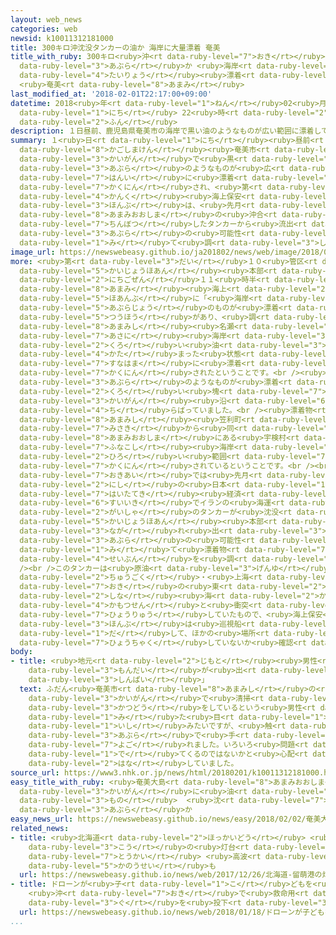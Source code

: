 ```yaml
---
layout: web_news
categories: web
newsid: k10011312181000
title: 300キロ沖沈没タンカーの油か 海岸に大量漂着 奄美
title_with_ruby: 300キロ<ruby>沖<rt data-ruby-level="7">おき</rt></ruby><ruby>沈没<rt data-ruby-level="7">ちんぼつ</rt></ruby>タンカーの<ruby>油<rt
  data-ruby-level="3">あぶら</rt></ruby>か <ruby>海岸<rt data-ruby-level="3">かいがん</rt></ruby>に<ruby>大量<rt
  data-ruby-level="4">たいりょう</rt></ruby><ruby>漂着<rt data-ruby-level="7">ひょうちゃく</rt></ruby>
  <ruby>奄美<rt data-ruby-level="8">あまみ</rt></ruby>
last_modified_at: '2018-02-01T22:17:00+09:00'
datetime: 2018<ruby>年<rt data-ruby-level="1">ねん</rt></ruby>02<ruby>月<rt data-ruby-level="1">がつ</rt></ruby>01<ruby>日<rt
  data-ruby-level="1">にち</rt></ruby> 22<ruby>時<rt data-ruby-level="2">じ</rt></ruby>17<ruby>分<rt
  data-ruby-level="2">ふん</rt></ruby>
description: １日昼前、鹿児島県奄美市の海岸で黒い油のようなものが広い範囲に漂着しているのが確認され、第１０管区海上保安本部は、先月、奄美大島の沖合で沈没したタンカーから流出した油の可能性もあると見て調べています。
summary: １<ruby>日<rt data-ruby-level="1">にち</rt></ruby><ruby>昼前<rt data-ruby-level="2">ひるまえ</rt></ruby>、<ruby>鹿児島県<rt
  data-ruby-level="8">かごしまけん</rt></ruby><ruby>奄美市<rt data-ruby-level="8">あまみし</rt></ruby>の<ruby>海岸<rt
  data-ruby-level="3">かいがん</rt></ruby>で<ruby>黒<rt data-ruby-level="2">くろ</rt></ruby>い<ruby>油<rt
  data-ruby-level="3">あぶら</rt></ruby>のようなものが<ruby>広<rt data-ruby-level="2">ひろ</rt></ruby>い<ruby>範囲<rt
  data-ruby-level="7">はんい</rt></ruby>に<ruby>漂着<rt data-ruby-level="7">ひょうちゃく</rt></ruby>しているのが<ruby>確認<rt
  data-ruby-level="7">かくにん</rt></ruby>され、<ruby>第<rt data-ruby-level="3">だい</rt></ruby>１０<ruby>管区<rt
  data-ruby-level="4">かんく</rt></ruby><ruby>海上保安<rt data-ruby-level="5">かいじょうほあん</rt></ruby><ruby>本部<rt
  data-ruby-level="3">ほんぶ</rt></ruby>は、<ruby>先月<rt data-ruby-level="1">せんげつ</rt></ruby>、<ruby>奄美大島<rt
  data-ruby-level="8">あまみおおしま</rt></ruby>の<ruby>沖合<rt data-ruby-level="7">おきあい</rt></ruby>で<ruby>沈没<rt
  data-ruby-level="7">ちんぼつ</rt></ruby>したタンカーから<ruby>流出<rt data-ruby-level="3">りゅうしゅつ</rt></ruby>した<ruby>油<rt
  data-ruby-level="3">あぶら</rt></ruby>の<ruby>可能性<rt data-ruby-level="5">かのうせい</rt></ruby>もあると<ruby>見<rt
  data-ruby-level="1">み</rt></ruby>て<ruby>調<rt data-ruby-level="3">しら</rt></ruby>べています。
image_url: https://newswebeasy.github.io/ja201802/news/web/image/2018/02/01/K10011312181_1802012248_1802012249_01_02.jpg
more: <ruby>第<rt data-ruby-level="3">だい</rt></ruby>１０<ruby>管区<rt data-ruby-level="4">かんく</rt></ruby><ruby>海上保安<rt
  data-ruby-level="5">かいじょうほあん</rt></ruby><ruby>本部<rt data-ruby-level="3">ほんぶ</rt></ruby>によりますと、１<ruby>日午前<rt
  data-ruby-level="2">にちごぜん</rt></ruby>１１<ruby>時半<rt data-ruby-level="2">じはん</rt></ruby>ごろ、<ruby>奄美<rt
  data-ruby-level="8">あまみ</rt></ruby><ruby>海上<rt data-ruby-level="2">かいじょう</rt></ruby><ruby>保安部<rt
  data-ruby-level="5">ほあんぶ</rt></ruby>に「<ruby>海岸<rt data-ruby-level="3">かいがん</rt></ruby>に<ruby>油状<rt
  data-ruby-level="5">あぶらじょう</rt></ruby>のものが<ruby>漂着<rt data-ruby-level="7">ひょうちゃく</rt></ruby>している」という<ruby>通報<rt
  data-ruby-level="5">つうほう</rt></ruby>があり、<ruby>調<rt data-ruby-level="3">しら</rt></ruby>べたところ、<ruby>奄美市<rt
  data-ruby-level="8">あまみし</rt></ruby><ruby>名瀬<rt data-ruby-level="7">なぜ</rt></ruby>の<ruby>朝仁<rt
  data-ruby-level="7">あさに</rt></ruby><ruby>海岸<rt data-ruby-level="3">かいがん</rt></ruby>で<ruby>黒<rt
  data-ruby-level="2">くろ</rt></ruby>い<ruby>油<rt data-ruby-level="3">あぶら</rt></ruby>のようなものが<ruby>固<rt
  data-ruby-level="4">かた</rt></ruby>まった<ruby>状態<rt data-ruby-level="5">じょうたい</rt></ruby>で<ruby>砂浜<rt
  data-ruby-level="7">すなはま</rt></ruby>に<ruby>漂着<rt data-ruby-level="7">ひょうちゃく</rt></ruby>しているのが<ruby>確認<rt
  data-ruby-level="7">かくにん</rt></ruby>されたということです。<br /><ruby>海岸<rt data-ruby-level="3">かいがん</rt></ruby>にはおよそ５００メートルにわたって<ruby>油<rt
  data-ruby-level="3">あぶら</rt></ruby>のようなものが<ruby>漂着<rt data-ruby-level="7">ひょうちゃく</rt></ruby>し、<ruby>黒<rt
  data-ruby-level="2">くろ</rt></ruby>い<ruby>塊<rt data-ruby-level="7">かたまり</rt></ruby>が<ruby>海岸<rt
  data-ruby-level="3">かいがん</rt></ruby><ruby>沿<rt data-ruby-level="6">ぞ</rt></ruby>いに<ruby>散<rt
  data-ruby-level="4">ち</rt></ruby>らばっていました。<br /><ruby>漂着物<rt data-ruby-level="7">ひょうちゃくぶつ</rt></ruby>は<ruby>奄美市<rt
  data-ruby-level="8">あまみし</rt></ruby><ruby>笠利町<rt data-ruby-level="8">かさりちょう</rt></ruby>のあやまる<ruby>岬<rt
  data-ruby-level="7">みさき</rt></ruby>から<ruby>同<rt data-ruby-level="2">おな</rt></ruby>じ<ruby>奄美大島<rt
  data-ruby-level="8">あまみおおしま</rt></ruby>にある<ruby>宇検村<rt data-ruby-level="6">うけんそん</rt></ruby>の<ruby>船越<rt
  data-ruby-level="7">ふなこし</rt></ruby><ruby>海岸<rt data-ruby-level="3">かいがん</rt></ruby>までの<ruby>広<rt
  data-ruby-level="2">ひろ</rt></ruby>い<ruby>範囲<rt data-ruby-level="7">はんい</rt></ruby>にわたって<ruby>確認<rt
  data-ruby-level="7">かくにん</rt></ruby>されているということです。<br /><br /><ruby>奄美大島<rt data-ruby-level="8">あまみおおしま</rt></ruby>の<ruby>沖合<rt
  data-ruby-level="7">おきあい</rt></ruby>では<ruby>先月<rt data-ruby-level="1">せんげつ</rt></ruby>、およそ３１５キロ<ruby>西<rt
  data-ruby-level="2">にし</rt></ruby>の<ruby>日本<rt data-ruby-level="1">にっぽん</rt></ruby>の<ruby>排他的<rt
  data-ruby-level="7">はいたてき</rt></ruby><ruby>経済<rt data-ruby-level="6">けいざい</rt></ruby><ruby>水域<rt
  data-ruby-level="6">すいいき</rt></ruby>でイランの<ruby>海運<rt data-ruby-level="3">かいうん</rt></ruby><ruby>会社<rt
  data-ruby-level="2">がいしゃ</rt></ruby>のタンカーが<ruby>沈没<rt data-ruby-level="7">ちんぼつ</rt></ruby>し、<ruby>海上保安<rt
  data-ruby-level="5">かいじょうほあん</rt></ruby><ruby>本部<rt data-ruby-level="3">ほんぶ</rt></ruby>はこのタンカーから<ruby>流<rt
  data-ruby-level="3">なが</rt></ruby>れ<ruby>出<rt data-ruby-level="3">で</rt></ruby>た<ruby>油<rt
  data-ruby-level="3">あぶら</rt></ruby>の<ruby>可能性<rt data-ruby-level="5">かのうせい</rt></ruby>もあると<ruby>見<rt
  data-ruby-level="1">み</rt></ruby>て<ruby>漂着物<rt data-ruby-level="7">ひょうちゃくぶつ</rt></ruby>の<ruby>成分<rt
  data-ruby-level="4">せいぶん</rt></ruby>を<ruby>調<rt data-ruby-level="3">しら</rt></ruby>べています。<br
  /><br />このタンカーは<ruby>原油<rt data-ruby-level="3">げんゆ</rt></ruby>を<ruby>積<rt data-ruby-level="4">つ</rt></ruby>んでいて、<ruby>中国<rt
  data-ruby-level="2">ちゅうごく</rt></ruby>・<ruby>上海<rt data-ruby-level="8">しゃんはい</rt></ruby><ruby>沖<rt
  data-ruby-level="7">おき</rt></ruby>の<ruby>東<rt data-ruby-level="2">ひがし</rt></ruby><ruby>シナ<rt
  data-ruby-level="2">しな</rt></ruby><ruby>海<rt data-ruby-level="2">かい</rt></ruby>で<ruby>貨物船<rt
  data-ruby-level="4">かもつせん</rt></ruby>と<ruby>衝突<rt data-ruby-level="7">しょうとつ</rt></ruby>したあと<ruby>漂流<rt
  data-ruby-level="7">ひょうりゅう</rt></ruby>していたもので、<ruby>海上保安<rt data-ruby-level="5">かいじょうほあん</rt></ruby><ruby>本部<rt
  data-ruby-level="3">ほんぶ</rt></ruby>は<ruby>巡視船<rt data-ruby-level="7">じゅんしせん</rt></ruby>を<ruby>出<rt
  data-ruby-level="1">だ</rt></ruby>して、ほかの<ruby>場所<rt data-ruby-level="3">ばしょ</rt></ruby>にも<ruby>漂着<rt
  data-ruby-level="7">ひょうちゃく</rt></ruby>していないか<ruby>確認<rt data-ruby-level="7">かくにん</rt></ruby>することにしています。
body:
- title: <ruby>地元<rt data-ruby-level="2">じもと</rt></ruby><ruby>男性<rt data-ruby-level="5">だんせい</rt></ruby>「<ruby>問題<rt
    data-ruby-level="3">もんだい</rt></ruby>が<ruby>出<rt data-ruby-level="1">で</rt></ruby>てくるのが<ruby>心配<rt
    data-ruby-level="3">しんぱい</rt></ruby>」
  text: ふだん<ruby>奄美市<rt data-ruby-level="8">あまみし</rt></ruby>の<ruby>朝仁<rt data-ruby-level="7">あさに</rt></ruby><ruby>海岸<rt
    data-ruby-level="3">かいがん</rt></ruby>で<ruby>清掃<rt data-ruby-level="7">せいそう</rt></ruby><ruby>活動<rt
    data-ruby-level="3">かつどう</rt></ruby>をしているという<ruby>男性<rt data-ruby-level="5">だんせい</rt></ruby>は「<ruby>見<rt
    data-ruby-level="1">み</rt></ruby>た<ruby>目<rt data-ruby-level="1">め</rt></ruby>は<ruby>石<rt
    data-ruby-level="1">いし</rt></ruby>みたいですが、<ruby>触<rt data-ruby-level="7">さわ</rt></ruby>ったら<ruby>油<rt
    data-ruby-level="3">あぶら</rt></ruby>で<ruby>手<rt data-ruby-level="1">て</rt></ruby>も<ruby>汚<rt
    data-ruby-level="7">よご</rt></ruby>れました。いろいろ<ruby>問題<rt data-ruby-level="3">もんだい</rt></ruby>が<ruby>出<rt
    data-ruby-level="1">で</rt></ruby>てくるのではないかと<ruby>心配<rt data-ruby-level="3">しんぱい</rt></ruby>です」と<ruby>話<rt
    data-ruby-level="2">はな</rt></ruby>していました。
source_url: https://www3.nhk.or.jp/news/html/20180201/k10011312181000.html
easy_title_with_ruby: <ruby>奄美大島<rt data-ruby-level="8">あまみおおしま</rt></ruby>の<ruby>海岸<rt
  data-ruby-level="3">かいがん</rt></ruby>に<ruby>油<rt data-ruby-level="3">あぶら</rt></ruby>のような<ruby>物<rt
  data-ruby-level="3">もの</rt></ruby>  <ruby>沈<rt data-ruby-level="7">しず</rt></ruby>んだタンカーの<ruby>油<rt
  data-ruby-level="3">あぶら</rt></ruby>か
easy_news_url: https://newswebeasy.github.io/news/easy/2018/02/02/奄美大島の海岸に油のような物-沈んだタンカーの油か
related_news:
- title: <ruby>北海道<rt data-ruby-level="2">ほっかいどう</rt></ruby> <ruby>留萌<rt data-ruby-level="8">るもい</rt></ruby><ruby>港<rt
    data-ruby-level="3">こう</rt></ruby>の<ruby>灯台<rt data-ruby-level="4">とうだい</rt></ruby>が<ruby>倒壊<rt
    data-ruby-level="7">とうかい</rt></ruby> <ruby>高波<rt data-ruby-level="3">たかなみ</rt></ruby>の<ruby>可能性<rt
    data-ruby-level="5">かのうせい</rt></ruby>も
  url: https://newswebeasy.github.io/news/web/2017/12/26/北海道-留萌港の灯台が倒壊-高波の可能性も
- title: ドローンが<ruby>子<rt data-ruby-level="1">こ</rt></ruby>どもを<ruby>救助<rt data-ruby-level="4">きゅうじょ</rt></ruby>
    <ruby>沖<rt data-ruby-level="7">おき</rt></ruby>で<ruby>救命用<rt data-ruby-level="4">きゅうめいよう</rt></ruby><ruby>具<rt
    data-ruby-level="3">ぐ</rt></ruby>を<ruby>投下<rt data-ruby-level="3">とうか</rt></ruby>
  url: https://newswebeasy.github.io/news/web/2018/01/18/ドローンが子どもを救助-沖で救命用具を投下
...
```

